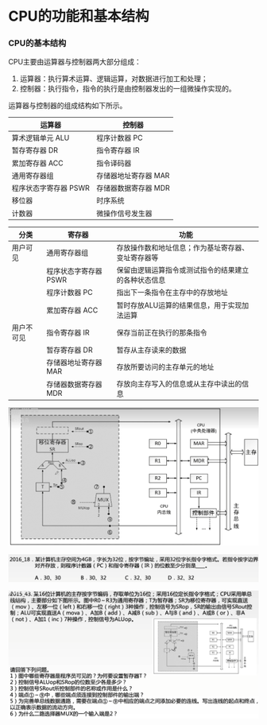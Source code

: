 # CPU的功能和基本结构

### CPU的基本结构

CPU主要由运算器与控制器两大部分组成：

1. 运算器：执行算术运算、逻辑运算，对数据进行加工和处理；
2. 控制器：执行指令，指令的执行是由控制器发出的一组微操作实现的。

运算器与控制器的组成结构如下所示。

| 运算器                | 控制器               |
| --------------------- | -------------------- |
| 算术逻辑单元 ALU      | 程序计数器 PC        |
| 暂存寄存器 DR         | 指令寄存器 IR        |
| 累加寄存器 ACC        | 指令译码器           |
| 通用寄存器组          | 存储器地址寄存器 MAR |
| 程序状态字寄存器 PSWR | 存储器数据寄存器 MDR |
| 移位器                | 时序系统             |
| 计数器                | 微操作信号发生器     |

| 分类       | 寄存器                | 功能                                                 |
| ---------- | --------------------- | ---------------------------------------------------- |
| 用户可见   | 通用寄存器组          | 存放操作数和地址信息；作为基址寄存器、变址寄存器等   |
|            | 程序状态字寄存器 PSWR | 保留由逻辑运算指令或测试指令的结果建立的各种状态信息 |
|            | 程序计数器 PC         | 指出下一条指令在主存中的存放地址                     |
|            | 累加寄存器 ACC        | 暂时存放ALU运算的结果信息，用于实现加法运算          |
| 用户不可见 | 指令寄存器 IR         | 保存当前正在执行的那条指令                           |
|            | 暂存寄存器 DR         | 暂存从主存读来的数据                                 |
|            | 存储器地址寄存器 MAR  | 存放所要访问的主存单元的地址                         |
|            | 存储器数据寄存器 MDR  | 存放向主存写入的信息或从主存中读出的信息             |

![](1.png)

![](2.png)

![](3.png)
